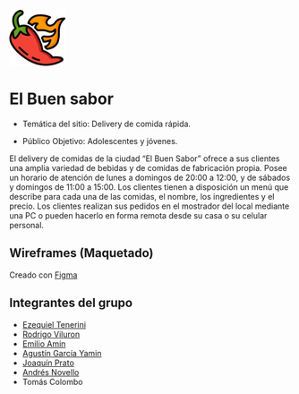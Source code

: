 <div> 
    <p>
        <img
            src="logo.png"
            alt="logochilepicante"
            width="100px"
            height="100px"
        /> 
     </p>
</div>

# El Buen sabor

- Temática del sitio: Delivery de comida rápida.

- Público Objetivo: Adolescentes y jóvenes.

El delivery de comidas de la ciudad “El Buen Sabor” ofrece a sus clientes una amplia variedad de bebidas y de comidas de fabricación propia. Posee un horario de atención de lunes a domingos de 20:00 a 12:00, y de sábados y domingos de 11:00 a 15:00. Los clientes tienen a disposición un menú que describe para cada una de las comidas, el nombre, los ingredientes y el precio. Los clientes realizan sus pedidos en el mostrador del local mediante una PC o pueden hacerlo en forma remota desde su casa o su celular personal.

## Wireframes (Maquetado)

Creado con [Figma](https://www.figma.com/file/R2utHd19tgI1UhXmW5YprR/Pimienta-Pasi%C3%B3n-proyect?type=design&node-id=0%3A1&mode=design&t=RXO8I4jtgYzOW2up-1)

## Integrantes del grupo

- [Ezequiel Tenerini](https://github.com/Teneze)
- [Rodrigo Viluron](https://github.com/RodriViluron)
- [Emilio Amin](https://github.com/EmiAmin13)
- [Agustín García Yamin](https://github.com/agusgarcia18)
- [Joaquín Prato](https://github.com/joaPrato)
- [Andrés Novello](https://github.com/andresnovello)
- Tomás Colombo
